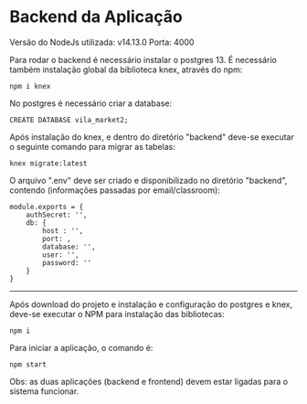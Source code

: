 # Backend da Aplicação

Versão do NodeJs utilizada: v14.13.0
Porta: 4000

Para rodar o backend é necessário instalar o postgres 13.
É necessário também instalação global da biblioteca knex, através do npm:
```
npm i knex
```
No postgres é necessário criar a database:

```
CREATE DATABASE vila_market2;
```
Após instalação do knex, e dentro do diretório "backend" deve-se executar o seguinte comando para migrar as tabelas:
```
knex migrate:latest
```
O arquivo ".env" deve ser criado e disponibilizado no diretório "backend", contendo (informações passadas por email/classroom):
```
module.exports = {
    authSecret: '',
    db: {
        host : '',
        port: ,
        database: '',
        user: '',
        password: ''
    }
}
```

---

Após download do projeto e instalação e configuração do postgres e knex, deve-se executar o NPM para instalação das bibliotecas:
```
npm i
```

Para iniciar a aplicação, o comando é:

```
npm start
```

Obs: as duas aplicações (backend e frontend) devem estar ligadas para o sistema funcionar.